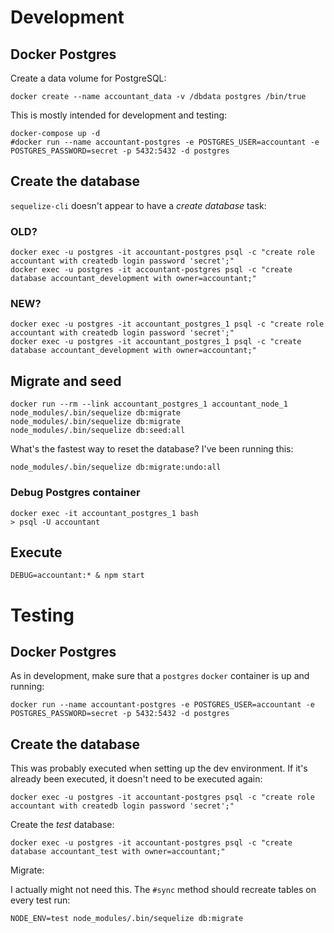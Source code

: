
# Development

## Docker Postgres

Create a data volume for PostgreSQL:                                                                                                                                                                         
```
docker create --name accountant_data -v /dbdata postgres /bin/true
``` 

This is mostly intended for development and testing:

```
docker-compose up -d
#docker run --name accountant-postgres -e POSTGRES_USER=accountant -e POSTGRES_PASSWORD=secret -p 5432:5432 -d postgres
```

## Create the database

`sequelize-cli` doesn't appear to have a _create database_ task:

### OLD?
```
docker exec -u postgres -it accountant-postgres psql -c "create role accountant with createdb login password 'secret';"
docker exec -u postgres -it accountant-postgres psql -c "create database accountant_development with owner=accountant;"
```

### NEW?
```
docker exec -u postgres -it accountant_postgres_1 psql -c "create role accountant with createdb login password 'secret';"
docker exec -u postgres -it accountant_postgres_1 psql -c "create database accountant_development with owner=accountant;"
```


## Migrate and seed

```
docker run --rm --link accountant_postgres_1 accountant_node_1 node_modules/.bin/sequelize db:migrate
node_modules/.bin/sequelize db:migrate
node_modules/.bin/sequelize db:seed:all
```

What's the fastest way to reset the database? I've been running this:

```
node_modules/.bin/sequelize db:migrate:undo:all
```


### Debug Postgres container

```
docker exec -it accountant_postgres_1 bash
> psql -U accountant
```

## Execute

```
DEBUG=accountant:* & npm start
```

# Testing

## Docker Postgres

As in development, make sure that a `postgres` `docker` container is up and running:

```
docker run --name accountant-postgres -e POSTGRES_USER=accountant -e POSTGRES_PASSWORD=secret -p 5432:5432 -d postgres
```

## Create the database

This was probably executed when setting up the dev environment. If it's already been executed, it doesn't need to be executed again:

```
docker exec -u postgres -it accountant-postgres psql -c "create role accountant with createdb login password 'secret';"
```

Create the _test_ database:

```
docker exec -u postgres -it accountant-postgres psql -c "create database accountant_test with owner=accountant;"
```

Migrate:

I actually might not need this. The `#sync` method should recreate tables on every test run:

```
NODE_ENV=test node_modules/.bin/sequelize db:migrate
```

